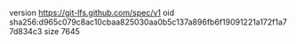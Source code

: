 version https://git-lfs.github.com/spec/v1
oid sha256:d965c079c8ac10cbaa825030aa0b5c137a896fb6f19091221a172f1a77d834c3
size 7645
